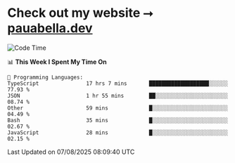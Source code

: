 # Check out my website ⭢ [pauabella.dev](https://pauabella.dev)

<!--START_SECTION:waka-->
![Code Time](http://img.shields.io/badge/Code%20Time-4%2C682%20hrs%2044%20mins-blue)

📊 **This Week I Spent My Time On** 

```text
💬 Programming Languages: 
TypeScript               17 hrs 7 mins       ███████████████████░░░░░░   77.93 % 
JSON                     1 hr 55 mins        ██░░░░░░░░░░░░░░░░░░░░░░░   08.74 % 
Other                    59 mins             █░░░░░░░░░░░░░░░░░░░░░░░░   04.49 % 
Bash                     35 mins             █░░░░░░░░░░░░░░░░░░░░░░░░   02.67 % 
JavaScript               28 mins             █░░░░░░░░░░░░░░░░░░░░░░░░   02.15 % 
```


 Last Updated on 07/08/2025 08:09:40 UTC
<!--END_SECTION:waka-->

